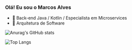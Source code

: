 ### Olá!  Eu sou o Marcos Alves

- 🔭 Back-end Java / Kotlin / Especialista em Microservices
- 🌱 Arquitetura de Software

![Anurag's GitHub stats](https://github-readme-stats.vercel.app/api?username=engmarcosalves&show_icons=true&theme=radical)  

![Top Langs](https://github-readme-stats.vercel.app/api/top-langs/?username=engmarcosalves&theme=radical)
